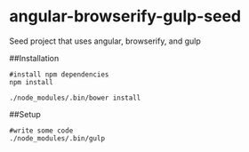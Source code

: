 angular-browserify-gulp-seed
===============================
Seed project that uses angular, browserify, and gulp

##Installation
```
#install npm dependencies
npm install

./node_modules/.bin/bower install

```

##Setup
````
#write some code
./node_modules/.bin/gulp
````